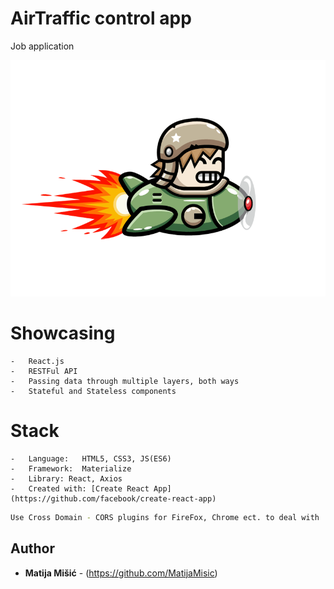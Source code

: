 # AirTraffic control app

Job application

![No more Tabs](/src/assets/img/plane.gif)

# Showcasing 

    -   React.js
    -   RESTFul API
    -   Passing data through multiple layers, both ways
    -   Stateful and Stateless components

# Stack

    -   Language:   HTML5, CSS3, JS(ES6)
    -   Framework:  Materialize
    -   Library: React, Axios
    -   Created with: [Create React App](https://github.com/facebook/create-react-app)
    
```sh
Use Cross Domain - CORS plugins for FireFox, Chrome ect. to deal with 'Cross-Origin Request Blocked'
```
    
## Author

* **Matija Mišić** - (https://github.com/MatijaMisic) 
